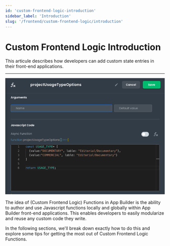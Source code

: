 ```yaml
---
id: 'custom-frontend-logic-introduction'
sidebar_label: 'Introduction'
slug: '/frontend/custom-frontend-logic/introduction'
---
```


# Custom Frontend Logic Introduction 

This articule describes how developers can add custom state entries in their front-end applications.

___

![Functions screen in edit mode](./_images/ab-custom-frontend-logic-introduction-1-updated.png)

The idea of (Custom Frontend Logic) Functions in App Builder is the ability to author and use Javascript functions locally and globally within App Builder front-end applications.  This enables developers to easily modularize and reuse any custom code they write.

In the following sections, we'll break down exactly how to do this and explore some tips for getting the most out of Custom Frontend Logic Functions.
